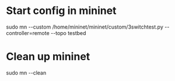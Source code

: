 # Start config in mininet
sudo mn --custom /home/mininet/mininet/custom/3switchtest.py --controller=remote --topo testbed

# Clean up mininet
sudo mn --clean